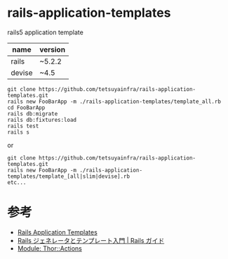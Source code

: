 # rails-application-templates
rails5 application template

name | version
-----|------
rails | ~5.2.2
devise | ~4.5

```
git clone https://github.com/tetsuyainfra/rails-application-templates.git
rails new FooBarApp -m ./rails-application-templates/template_all.rb
cd FooBarApp
rails db:migrate
rails db:fixtures:load
rails test
rails s
```

or 

```
git clone https://github.com/tetsuyainfra/rails-application-templates.git
rails new FooBarApp -m ./rails-application-templates/template_[all|slim|devise].rb
etc...
```

# 参考
- [Rails Application Templates](https://guides.rubyonrails.org/rails_application_templates.html#vendor-lib-file-initializer-filename-data-nil-block)
- [Rails ジェネレータとテンプレート入門 | Rails ガイド](https://railsguides.jp/generators.html)	
- [Module: Thor::Actions](https://www.rubydoc.info/github/erikhuda/thor/master/Thor/Actions.html)	
